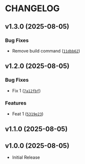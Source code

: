 # CHANGELOG

<!-- version list -->

## v1.3.0 (2025-08-05)

### Bug Fixes

- Remove build command
  ([`11dbb62`](https://github.com/JamesAFarrell/my-python-package-2/commit/11dbb627af6cafd4b8c824963bf218e6a3f57a60))


## v1.2.0 (2025-08-05)

### Bug Fixes

- Fix 1
  ([`7a12fbf`](https://github.com/JamesAFarrell/my-python-package-2/commit/7a12fbf15d92ebef73ef754bc1df7f9e0e133c52))

### Features

- Feat 1
  ([`5319e23`](https://github.com/JamesAFarrell/my-python-package-2/commit/5319e2387b00df4517f05e9135beb8182c3bd306))


## v1.1.0 (2025-08-05)


## v1.0.0 (2025-08-05)

- Initial Release
